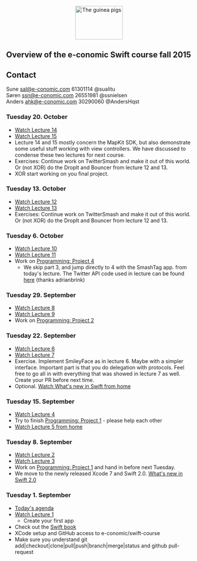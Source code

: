 <!-- ![Swift logo]() -->
<p align="center">
<img width="129" height="91" src="http://www.petco.com/assets/shop/img_left_guineapig.jpg" alt="The guinea pigs">
</p>

## Overview of the e-conomic Swift course fall 2015

## Contact
Sune sal@e-conomic.com 61301114 @sualitu  
Søren ssn@e-conomic.com 26551981 @ssnielsen  
Anders ahk@e-conomic.com 30290060 @AndersHqst   

### Tuesday 20. October
* [Watch Lecture 14](https://itunes.apple.com/dk/course/14.-core-location-and-mapkit/id961180099?i=337964965&mt=2)
* [Watch Lecture 15](https://itunes.apple.com/dk/course/15.-modal-segues/id961180099?i=337965486&mt=2)
* Lecture 14 and 15 mostly concern the MapKit SDK, but also demonstrate some useful stuff working with view controllers. We have discussed to condense these two lectures for next course.
* Exercises: Continue work on TwitterSmash and make it out of this world. Or (not XOR) do the DropIt and Bouncer  from lecture 12 and 13.
* XOR start working on you final project.

### Tuesday 13. October
* [Watch Lecture 12](https://itunes.apple.com/dk/course/12.-dynamic-animation/id961180099?i=336558962&mt=2)
* [Watch Lecture 13](https://itunes.apple.com/dk/course/13.-application-lifecycle/id961180099?i=337004671&mt=2)
* Exercises: Continue work on TwitterSmash and make it out of this world. Or (not XOR) do the DropIt and Bouncer  from lecture 12 and 13.  

### Tuesday 6. October
* [Watch Lecture 10](https://itunes.apple.com/dk/course/10.-table-view/id961180099?i=336366712&mt=2)
* [Watch Lecture 11](https://itunes.apple.com/dk/course/11.-unwind-segues-alerts-timers/id961180099?i=336367291&mt=2)
* Work on [Programming: Project  4](https://itunes.apple.com/dk/course/programming-project-4/id961180099?i=336559635&mt=2) 
   * We skip part 3, and jump directly to 4 with the SmashTag app. from today's lecture. The Twitter API code used in lecture can be found [here](https://github.com/e-conomic/swift-course/issues/63) (thanks adrianbrink)

### Tuesday 29. September
* [Watch Lecture 8](https://itunes.apple.com/se/course/8.-view-controller-lifecycle/id961180099?i=335430612&l=en&mt=2
)
* [Watch Lecture 9](https://itunes.apple.com/se/course/9.-scroll-view-multithreading/id961180099?i=335845112&l=en&mt=2)
* Work on [Programming: Project  2](https://itunes.apple.com/se/course/programming-project-2/id961180099?i=334824238&l=en&mt=2) 

### Tuesday 22. September
* [Watch Lecture 6](https://itunes.apple.com/se/course/6.-protocols-delegation-gestures/id961180099?i=335339388&l=en&mt=2
)
* [Watch Lecture 7](https://itunes.apple.com/se/course/7.-multiple-mvcs/id961180099?i=335407802&l=en&mt=2
)
* Exercise. Implement SmileyFace as in lecture 6. Maybe with a simpler interface. Important part is that you do delegation with protocols. Feel free to go all in with everything that was showed in lecture 7 as well. Create your PR before next time.
* Optional. [Watch What's new in Swift from home](https://developer.apple.com/videos/wwdc/2015/?id=106)

### Tuesday 15. September
* [Watch Lecture 4](https://itunes.apple.com/us/course/4.-more-swift-foundation-frameworks/id961180099?i=334467560&mt=2
)
* Try to finish [Programming: Project  1](https://itunes.apple.com/us/course/programming-project-1/id961180099?i=334226280&mt=2) - please help each other
* [Watch Lecture 5 from home](https://itunes.apple.com/us/course/5.-objective-c-compatibility/id961180099?i=334823811&mt=2
)

### Tuesday 8. September
* [Watch Lecture 2](https://itunes.apple.com/us/course/2.-more-xcode-and-swift-mvc/id961180099?i=333886879&mt=2
)
* [Watch Lecture 3](https://itunes.apple.com/us/course/3.-applying-mvc/id961180099?i=334243996&mt=2
)
* Work on [Programming: Project  1](https://itunes.apple.com/us/course/programming-project-1/id961180099?i=334226280&mt=2) and hand in before next Tuesday.
* We move to the newly released Xcode 7 and Swift 2.0. [What's new in Swift 2.0](https://www.hackingwithswift.com/swift2) 

### Tuesday 1. September
* [Today's agenda](https://dl.dropboxusercontent.com/u/9021554/Swift%20course/Intro/intro.html)
* [Watch Lecture 1](https://itunes.apple.com/dk/course/developing-ios-8-apps-swift/id961180099)
    * Create your first app
* Check out the [Swift book](https://itun.es/dk/jEUH0.l)
* XCode setup and GitHub access to e-conomic/swift-course
* Make sure you understand git add|checkout|clone|pull|push|branch|merge|status and github pull-request

